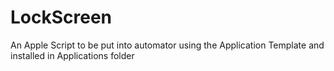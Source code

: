 # LockScreen
An Apple Script to be put into automator using the Application Template and installed in Applications folder
